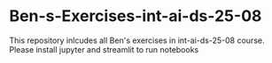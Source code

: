 # Ben-s-Exercises-int-ai-ds-25-08
This repository inlcudes all Ben's exercises in int-ai-ds-25-08 course. 
Please install jupyter and streamlit to run notebooks
